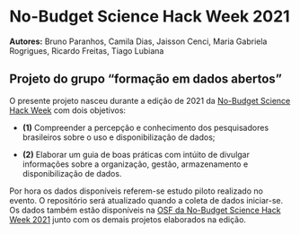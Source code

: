 
# No-Budget Science Hack Week 2021

**Autores:** Bruno Paranhos, Camila Dias, Jaisson Cenci, Maria Gabriela
Rogrigues, Ricardo Freitas, Tiago Lubiana

## Projeto do grupo “formação em dados abertos”

O presente projeto nasceu durante a edição de 2021 da [No-Budget Science
Hack Week](https://no-budget-science.github.io) com dois objetivos:

-   **(1)** Compreender a percepção e conhecimento dos pesquisadores
    brasileiros sobre o uso e disponibilização de dados;

-   **(2)** Elaborar um guia de boas práticas com intúito de divulgar
    informações sobre a organização, gestão, armazenamento e
    disponibilização de dados.

Por hora os dados disponíveis referem-se estudo piloto realizado no
evento. O repositório será atualizado quando a coleta de dados
iniciar-se. Os dados também estão disponíveis na [OSF da No-Budget
Science Hack Week 2021](https://osf.io/7su8g/) junto com os demais
projetos elaborados na edição.
